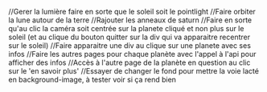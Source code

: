 //Gerer la lumière faire en sorte que le soleil soit le pointlight
//Faire orbiter la lune autour de la terre
//Rajouter les anneaux de saturn
//Faire en sorte qu'au clic la caméra soit centrée sur la planete cliqué et non plus sur le soleil (et au clique du bouton quitter sur la div qui va apparaitre
recentrer sur le soleil)
//Faire apparaitre une div au clique sur une planete avec ses infos
//Faire les autres pages pour chaque planète avec l'appel à l'api pour afficher des infos
//Accès à l'autre page de la planète en question au clic sur le 'en savoir plus'
//Essayer de changer le fond pour mettre la voie lacté en background-image, à tester voir si ça rend bien